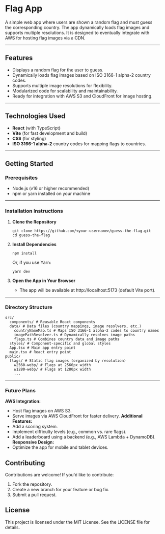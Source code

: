 # **Flag App**

A simple web app where users are shown a random flag and must guess the corresponding country. The app dynamically loads flag images and supports multiple resolutions. It is designed to eventually integrate with AWS for hosting flag images via a CDN.

---

## **Features**

- Displays a random flag for the user to guess.
- Dynamically loads flag images based on ISO 3166-1 alpha-2 country codes.
- Supports multiple image resolutions for flexibility.
- Modularized code for scalability and maintainability.
- Ready for integration with AWS S3 and CloudFront for image hosting.

---

## **Technologies Used**

- **React** (with TypeScript)
- **Vite** (for fast development and build)
- **CSS** (for styling)
- **ISO 3166-1 alpha-2** country codes for mapping flags to countries.

---

## **Getting Started**

### **Prerequisites**

- Node.js (v16 or higher recommended)
- npm or yarn installed on your machine

---

### **Installation Instructions**

1. **Clone the Repository**

   ```
   git clone https://github.com/<your-username>/guess-the-flag.git
   cd guess-the-flag
   ```

2. **Install Dependencies**

   ```
   npm install
   ```

   Or, if you use Yarn:

   ```
   yarn dev
   ```

3. **Open the App in Your Browser**
   - The app will be available at http://localhost:5173 (default Vite port).

---

### Directory Structure

```
src/
  components/ # Reusable React components
  data/ # Data files (country mappings, image resolvers, etc.)
    countryNameMap.ts # Maps ISO 3166-1 alpha-2 codes to country names
    imagePathResolver.ts # Dynamically resolves image paths
    flags.ts # Combines country data and image paths
  styles/ # Component-specific and global styles
  App.tsx # Main app entry point
  main.tsx # React entry point
public/
  flags/ # Static flag images (organized by resolution)
    w2560-webp/ # Flags at 2560px width
    w1280-webp/ # Flags at 1280px width
    ...
```

---

### Future Plans

**AWS Integration:**

- Host flag images on AWS S3.
- Serve images via AWS CloudFront for faster delivery.
  **Additional Features:**
- Add a scoring system.
- Implement difficulty levels (e.g., common vs. rare flags).
- Add a leaderboard using a backend (e.g., AWS Lambda + DynamoDB).
  **Responsive Design:**
- Optimize the app for mobile and tablet devices.

## Contributing

Contributions are welcome! If you'd like to contribute:

1. Fork the repository.
2. Create a new branch for your feature or bug fix.
3. Submit a pull request.

## License

This project is licensed under the MIT License. See the LICENSE file for details.
